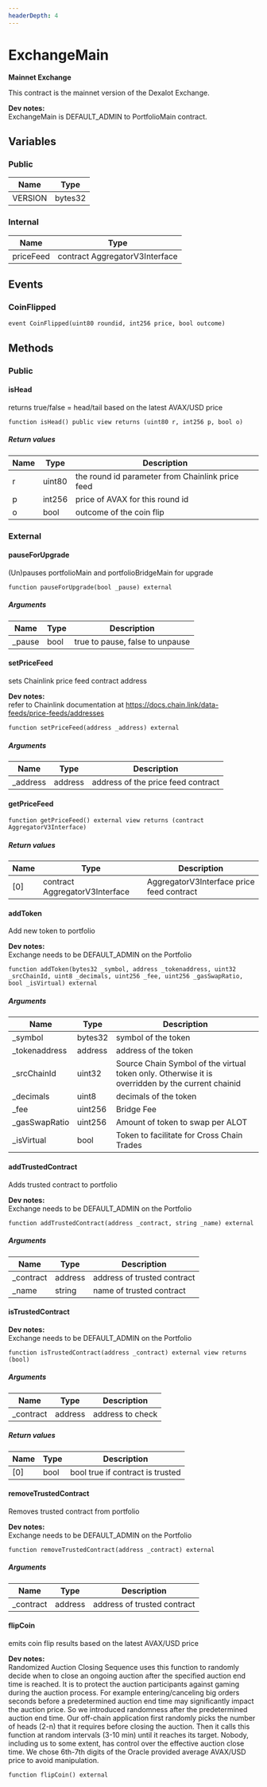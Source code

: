 ```yaml
---
headerDepth: 4
---
```


# ExchangeMain

**Mainnet Exchange**

This contract is the mainnet version of the Dexalot Exchange.

**Dev notes:** \
ExchangeMain is DEFAULT_ADMIN to PortfolioMain contract.

## Variables

### Public

| Name | Type |
| --- | --- |
| VERSION | bytes32 |

### Internal

| Name | Type |
| --- | --- |
| priceFeed | contract AggregatorV3Interface |

## Events

### CoinFlipped

```solidity:no-line-numbers
event CoinFlipped(uint80 roundid, int256 price, bool outcome)
```

## Methods

### Public

#### isHead

returns true/false = head/tail based on the latest AVAX/USD price

```solidity:no-line-numbers
function isHead() public view returns (uint80 r, int256 p, bool o)
```

##### Return values

| Name | Type | Description |
| ---- | ---- | ----------- |
| r | uint80 | the round id parameter from Chainlink price feed |
| p | int256 | price of AVAX for this round id |
| o | bool | outcome of the coin flip |

### External

#### pauseForUpgrade

(Un)pauses portfolioMain and portfolioBridgeMain for upgrade

```solidity:no-line-numbers
function pauseForUpgrade(bool _pause) external
```

##### Arguments

| Name | Type | Description |
| ---- | ---- | ----------- |
| _pause | bool | true to pause, false to unpause |

#### setPriceFeed

sets Chainlink price feed contract address

**Dev notes:** \
refer to Chainlink documentation at https://docs.chain.link/data-feeds/price-feeds/addresses

```solidity:no-line-numbers
function setPriceFeed(address _address) external
```

##### Arguments

| Name | Type | Description |
| ---- | ---- | ----------- |
| _address | address | address of the price feed contract |

#### getPriceFeed

```solidity:no-line-numbers
function getPriceFeed() external view returns (contract AggregatorV3Interface)
```

##### Return values

| Name | Type | Description |
| ---- | ---- | ----------- |
| [0] | contract AggregatorV3Interface | AggregatorV3Interface  price feed contract |

#### addToken

Add new token to portfolio

**Dev notes:** \
Exchange needs to be DEFAULT_ADMIN on the Portfolio

```solidity:no-line-numbers
function addToken(bytes32 _symbol, address _tokenaddress, uint32 _srcChainId, uint8 _decimals, uint256 _fee, uint256 _gasSwapRatio, bool _isVirtual) external
```

##### Arguments

| Name | Type | Description |
| ---- | ---- | ----------- |
| _symbol | bytes32 | symbol of the token |
| _tokenaddress | address | address of the token |
| _srcChainId | uint32 | Source Chain Symbol of the virtual token only. Otherwise it is overridden by the current chainid |
| _decimals | uint8 | decimals of the token |
| _fee | uint256 | Bridge Fee |
| _gasSwapRatio | uint256 | Amount of token to swap per ALOT |
| _isVirtual | bool | Token to facilitate for Cross Chain Trades |

#### addTrustedContract

Adds trusted contract to portfolio

**Dev notes:** \
Exchange needs to be DEFAULT_ADMIN on the Portfolio

```solidity:no-line-numbers
function addTrustedContract(address _contract, string _name) external
```

##### Arguments

| Name | Type | Description |
| ---- | ---- | ----------- |
| _contract | address | address of trusted contract |
| _name | string | name of trusted contract |

#### isTrustedContract

**Dev notes:** \
Exchange needs to be DEFAULT_ADMIN on the Portfolio

```solidity:no-line-numbers
function isTrustedContract(address _contract) external view returns (bool)
```

##### Arguments

| Name | Type | Description |
| ---- | ---- | ----------- |
| _contract | address | address to check |

##### Return values

| Name | Type | Description |
| ---- | ---- | ----------- |
| [0] | bool | bool  true if contract is trusted |

#### removeTrustedContract

Removes trusted contract from portfolio

**Dev notes:** \
Exchange needs to be DEFAULT_ADMIN on the Portfolio

```solidity:no-line-numbers
function removeTrustedContract(address _contract) external
```

##### Arguments

| Name | Type | Description |
| ---- | ---- | ----------- |
| _contract | address | address of trusted contract |

#### flipCoin

emits coin flip results based on the latest AVAX/USD price

**Dev notes:** \
Randomized Auction Closing Sequence uses this function to randomly decide when to close an ongoing
auction after the specified auction end time is reached. It is to protect the auction participants against
gaming during the auction process. For example entering/canceling big orders seconds before a predetermined
auction end time may significantly impact the auction price. So we introduced randomness after the predetermined
auction end time. Our off-chain application first randomly picks the number of heads (2-n) that it requires
before closing the auction. Then it calls this function at random intervals (3-10 min) until it reaches
its target. Nobody, including us to some extent, has control over the effective auction close time.
We chose 6th-7th digits of the Oracle provided average AVAX/USD price to avoid manipulation.

```solidity:no-line-numbers
function flipCoin() external
```

